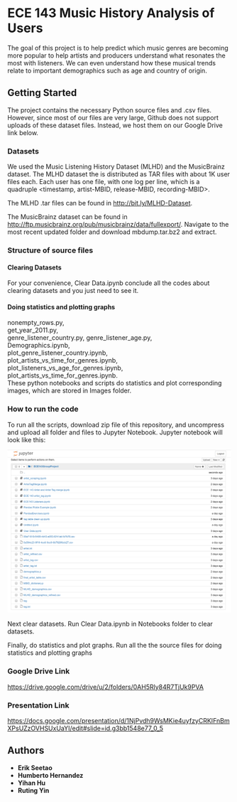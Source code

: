 # ECE 143 Music History Analysis of Users

The goal of this project is to help predict which music genres are becoming more popular to help artists and producers understand what resonates the most with listeners. We can even understand how these musical trends relate to important demographics such as age and country of origin.  

## Getting Started

The project contains the necessary Python source files and .csv files. However, since most of our files are very large, Github does not support uploads of these dataset files. Instead, we host them on our Google Drive link below.

### Datasets

We used the Music Listening History Dataset (MLHD) and the MusicBrainz dataset. The MLHD dataset the is distributed as TAR files with about 1K user files each. Each user has one file, with one log per line, which is a quadruple <timestamp, artist-MBID, release-MBID, recording-MBID>.

The MLHD .tar files can be found in http://bit.ly/MLHD-Dataset.

The MusicBrainz dataset can be found in http://ftp.musicbrainz.org/pub/musicbrainz/data/fullexport/. Navigate to the most recent updated folder and download mbdump.tar.bz2 and extract. 

### Structure of source files 

#### Clearing Datasets
For your convenience, Clear Data.ipynb conclude all the codes about clearing datasets and you just need to see it.

#### Doing statistics and plotting graphs
nonempty_rows.py,  
get_year_2011.py,  
genre_listener_country.py, 
genre_listener_age.py,  
Demographics.ipynb,  
plot_genre_listener_country.ipynb,  
plot_artists_vs_time_for_genres.ipynb,  
plot_listeners_vs_age_for_genres.ipynb,  
plot_artists_vs_time_for_genres.ipynb.  
These python notebooks and scripts do statistics and plot corresponding images, which are stored in Images folder.

### How to run the code

To run all the scripts, download zip file of this repository, and uncompress and upload all folder and files to Jupyter Notebook. Jupyter notebook will look like this:

![alt text](https://github.com/ece143team16/ECE143---Music-History-Analysis-of-Users/blob/master/Images/Jupyter%20Setup.png)

Next clear datasets. Run Clear Data.ipynb in Notebooks folder to clear datasets.

Finally, do statistics and plot graphs. Run all the the source files for doing statistics and plotting graphs



### Google Drive Link

https://drive.google.com/drive/u/2/folders/0AH5Rly84R7TjUk9PVA

### Presentation Link

https://docs.google.com/presentation/d/1NjPvdh9WsMKie4uyfzyCRKIFnBmXPsUZzOVHSUxUaYI/edit#slide=id.g3bb1548e77_0_5

## Authors

* **Erik Seetao** 
* **Humberto Hernandez** 
* **Yihan Hu** 
* **Ruting Yin** 
